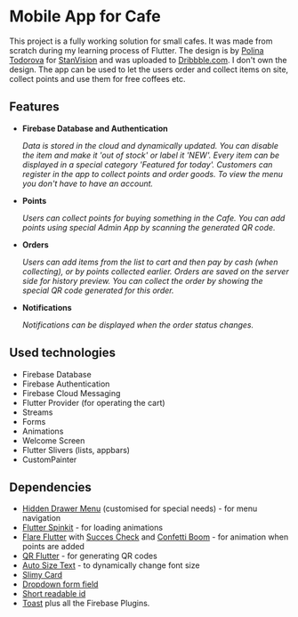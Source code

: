 
# Mobile App for Cafe
This project is a fully working solution for small cafes. It was made from scratch during my learning process of Flutter. The design is by [Polina Todorova](https://dribbble.com/tpdesigned) for [StanVision](https://dribbble.com/stanvision) and was uploaded to [Dribbble.com](https://dribbble.com). I don't own the design. The app can be used to let the users order and collect items on site, collect points and use them for free coffees etc.

## Features

 - **Firebase Database and Authentication**
 
	*Data is stored in the cloud and dynamically updated. You can disable the item and make it 'out of stock' or label it 'NEW'. Every item can be displayed in a special category 'Featured for today'. Customers can register in the app to collect points and order goods. To view the menu you don't have to have an account.*
	
- **Points**

	*Users can collect points for buying something in the Cafe. You can add points using special Admin App by scanning the generated QR code.*
	
- **Orders**

	*Users can add items from the list to cart and then pay by cash (when collecting), or by points collected earlier. Orders are saved on the server side for history preview. You can collect the order by showing the special QR code generated for this order.*
	
- **Notifications**

	*Notifications can be displayed when the order status changes.*

## Used technologies

 - Firebase Database
 - Firebase Authentication
 - Firebase Cloud Messaging
 - Flutter Provider (for operating the cart)
 - Streams
 - Forms
 - Animations
 - Welcome Screen
 - Flutter Slivers (lists, appbars)
- CustomPainter

## Dependencies
- [Hidden Drawer Menu](https://pub.dev/packages/hidden_drawer_menu) (customised for special needs) - for menu navigation
- [Flutter Spinkit](https://pub.dev/packages/flutter_spinkit) - for loading animations
- [Flare Flutter](https://pub.dev/packages/flare_flutter) with [Succes Check](https://rive.app/a/pollux/files/flare/success-check/preview) and [Confetti Boom](https://rive.app/a/zapdeathdoll/files/flare/confetti-boom/preview) - for animation when points are added
- [QR Flutter](https://pub.dev/packages/qr_flutter) - for generating QR codes
- [Auto Size Text](https://pub.dev/packages/auto_size_text) - to dynamically change font size
- [Slimy Card](https://pub.dev/packages/slimy_card)
- [Dropdown form field](https://pub.dev/packages/dropdown_formfield)
- [Short readable id](https://pub.dev/packages/short_readable_id)
- [Toast](https://pub.dev/packages/toast)
plus all the Firebase Plugins.

